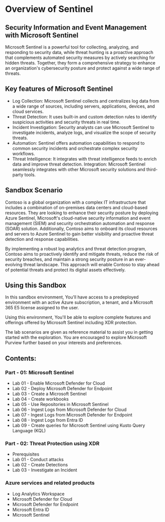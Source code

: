 # Overview of Sentinel

## Security Information and Event Management with Microsoft Sentinel

Microsoft Sentinel is a powerful tool for collecting, analyzing, and responding to security data, while threat hunting is a proactive approach that complements automated security measures by actively searching for hidden threats. Together, they form a comprehensive strategy to enhance an organization's cybersecurity posture and protect against a wide range of threats.

## Key features of Microsoft Sentinel

- Log Collection: Microsoft Sentinel collects and centralizes log data from a wide range of sources, including servers, applications, devices, and cloud services.
- Threat Detection: It uses built-in and custom detection rules to identify suspicious activities and security threats in real time.
- Incident Investigation: Security analysts can use Microsoft Sentinel to investigate incidents, analyze logs, and visualize the scope of security threats.
- Automation: Sentinel offers automation capabilities to respond to common security incidents and orchestrate complex security workflows.
- Threat Intelligence: It integrates with threat intelligence feeds to enrich data and improve threat detection.
Integration: Microsoft Sentinel seamlessly integrates with other Microsoft security solutions and third-party tools.

## Sandbox Scenario
Contoso is a global organization with a complex IT infrastructure that includes a combination of on-premises data centers and cloud-based resources. They are looking to enhance their security posture by deploying Azure Sentinel, Microsoft's cloud-native security information and event management (SIEM) and security orchestration automation and response (SOAR) solution. Additionally, Contoso aims to onboard its cloud resources and servers to Azure Sentinel to gain better visibility and proactive threat detection and response capabilities.

By implementing a robust log analytics and threat detection program, Contoso aims to proactively identify and mitigate threats, reduce the risk of security breaches, and maintain a strong security posture in an ever-evolving threat landscape. This approach will enable Contoso to stay ahead of potential threats and protect its digital assets effectively.

## Using this Sandbox

In this sandbox environment, You'll have access to a predeployed environment with an active Azure subscription, a tenant, and a Microsoft 365 E5 license assigned to the user. 

Using this environment, You'll be able to explore complete features and offerings offered by Microsoft Sentinel including XDR protection.

The lab scenarios are given as reference material to assist you in getting started with the exploration. You are encouraged to explore Microsoft Purview further based on your interests and preferences.

## Contents:

### Part - 01: Microsoft Sentinel

- Lab 01 - Enable Microsoft Defender for Cloud
- Lab 02 - Deploy Microsoft Defender for Endpoint
- Lab 03 - Create a Microsoft Sentinel
- Lab 04 - Create workbooks
- Lab 05 - Use Repositories in Microsoft Sentinel
- Lab 06 - Ingest Logs from Microsoft Defender for Cloud
- Lab 07 - Ingest Logs from Microsoft Defender for Endpoint
- Lab 08 - Ingest Logs from Entra ID
- Lab 09 - Create queries for Microsoft Sentinel using Kusto Query Language (KQL)

### Part - 02: Threat Protection using XDR

- Prerequisites
- Lab 01 - Conduct attacks
- Lab 02 - Create Detections
- Lab 03 - Investigate an Incident

### Azure services and related products

- Log Analytics Workspace
- Microsoft Defender for Cloud
- Microsoft Defender for Endpoint
- Microsoft Entra ID
- Microsoft Sentinel
